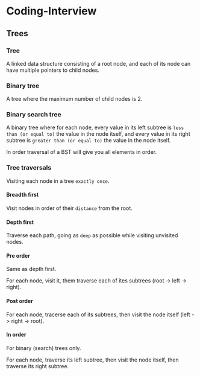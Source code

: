 # Coding-Interview

## Trees

### Tree

A linked data structure consisting of a root node, and each of its node can have multiple pointers to child nodes.

### Binary tree

A tree where the maximum number of child nodes is 2.

### Binary search tree

A binary tree where for each node, every value in its left subtree is `less than (or equal to)` the value in the node itself, and every value in its right subtree is `greater than (or equal to)` the value in the node itself.

In order traversal of a BST will give you all elements in order.

### Tree traversals

Visiting each node in a tree `exactly once`.

#### Breadth first

Visit nodes in order of their `distance` from the root.

#### Depth first

Traverse each path, going as `deep` as possible while visiting unvisited nodes.

#### Pre order

Same as depth first.

For each node, visit it, them traverse each of ites subtrees (root -> left -> right).

#### Post order

For each node, tracerse each of its subtrees, then visit the node itself (left -> right -> root).

#### In order

For binary (search) trees only.

For each node, traverse its left subtree, then visit the node itself, then traverse its right subtree.
